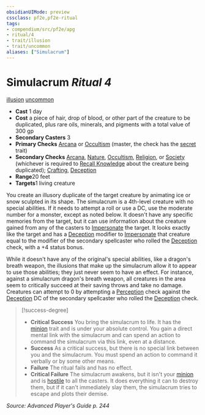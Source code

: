 ```yaml
---
obsidianUIMode: preview
cssclass: pf2e,pf2e-ritual
tags:
- compendium/src/pf2e/apg
- ritual/4
- trait/illusion
- trait/uncommon
aliases: ["Simulacrum"]
---
```

# Simulacrum *Ritual 4*  
[illusion](rules/traits/illusion.md)  [uncommon](rules/traits/uncommon.md)  

- **Cast** 1 day
- **Cost** a piece of hair, drop of blood, or other part of the creature to be duplicated, plus rare oils, minerals, and pigments with a total value of 300 gp
- **Secondary Casters** 3
- **Primary Checks** [Arcana](../../skills.md#Arcana) or [Occultism](../../skills.md#Occultism) (master, the check has the [secret](rules/traits/secret.md) trait)
- **Secondary Checks** [Arcana](../../skills.md#Arcana), [Nature](../../skills.md#Nature), [Occultism](../../skills.md#Occultism), [Religion](../../skills.md#Religion), or [Society](../../skills.md#Society) (whichever is required to [Recall Knowledge](rules/actions/recall-knowledge.md) about the creature being duplicated); [Crafting](../../skills.md#Crafting), [Deception](../../skills.md#Deception)
- **Range**20 feet
- **Targets**1 living creature

You create an illusory duplicate of the target creature by animating ice or snow sculpted in its shape. The simulacrum is a 4th-level creature with no special abilities. If it needs to attempt a roll or use a DC, use the moderate number for a monster, except as noted below. It doesn't have any specific memories from the target, but it can use information about the creature gained from any of the casters to [Impersonate](rules/actions/impersonate.md) the target. It looks exactly like the target and has a [Deception](../../skills.md#Deception) modifier to [Impersonate](rules/actions/impersonate.md) that creature equal to the modifier of the secondary spellcaster who rolled the [Deception](../../skills.md#Deception) check, with a +4 status bonus.

While it doesn't have any of the original's special abilities, like a dragon's breath weapon, the illusions that make up the simulacrum allow it to appear to use those abilities; they just never seem to have an effect. For instance, against a simulacrum dragon's breath weapon, all creatures in the area seem to critically succeed at their saving throws and take no damage. Creatures can attempt to 0 by attempting a [Perception](../../skills.md#Perception) check against the [Deception](../../skills.md#Deception) DC of the secondary spellcaster who rolled the [Deception](../../skills.md#Deception) check.

> [!success-degree] 
> - **Critical Success** You bring the simulacrum to life. It has the [minion](rules/traits/minion.md) trait and is under your absolute control. You gain a direct mental link with the simulacrum and can spend an action to command the simulacrum via this link, even at a distance.
> - **Success** As a critical success, but there is no special link between you and the simulacrum. You must spend an action to command it verbally or by some other means.
> - **Failure** The ritual fails and has no effect.
> - **Critical Failure** The simulacrum awakens, but it isn't your [minion](rules/traits/minion.md) and is [hostile](rules/conditions.md#Hostile) to all the casters. It does everything it can to destroy them, but if it can't immediately slay them, the simulacrum tries to escape and plots their demise.

*Source: Advanced Player's Guide p. 244*